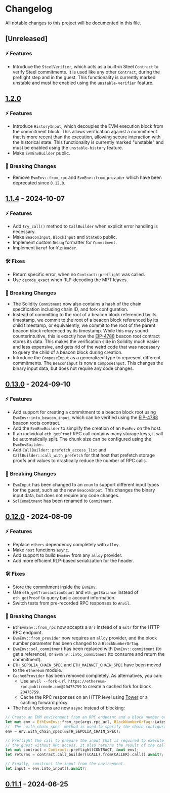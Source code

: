 # Changelog

All notable changes to this project will be documented in this file.

## [Unreleased]

### ⚡️ Features

- Introduce the `SteelVerifier`, which acts as a built-in Steel `Contract` to verify Steel commitments. It is used like any other `Contract`, during the preflight step and in the guest. This functionality is currently marked unstable and must be enabled using the `unstable-verifier` feature.

## [1.2.0](https://github.com/risc0/risc0-ethereum/releases/tag/v1.2.0)

### ⚡️ Features

- Introduce `HistoryInput`, which decouples the EVM execution block from the commitment block. This allows verification against a commitment that is more recent than the execution, allowing secure interaction with the historical state. This functionality is currently marked "unstable" and must be enabled using the `unstable-history` feature.
- Make `EvmEnvBuilder` public.

### 🚨 Breaking Changes

- Remove `EvmEnv::from_rpc` and `EvmEnv::from_provider` which have been deprecated since `0.12.0`.

## [1.1.4](https://github.com/risc0/risc0-ethereum/releases/tag/v1.1.4) - 2024-10-07

### ⚡️ Features

- Add `try_call()` method to `CallBuilder` when explicit error handling is necessary.
- Make `BeaconInput`, `BlockInput` and `StateDb` public.
- Implement custom `Debug` formatter for `Commitment`.
- Implement `Deref` for `RlpHeader`.

### 🛠 Fixes

- Return specific error, when no `Contract::preflight` was called.
- Use `decode_exact` when RLP-decoding the MPT leaves.

### 🚨 Breaking Changes

- The Solidity `Commitment` now also contains a hash of the chain specification including chain ID, and fork configuration.
- Instead of committing to the root of a beacon block referenced by its timestamp, we commit to the root of a beacon block referenced by its child timestamp, or equivalently, we commit to the root of the parent beacon block referenced by its timestamp. While this may sound counterintuitive, this is exactly how the [EIP-4788](https://eips.ethereum.org/EIPS/eip-4788) beacon root contract stores its data. This makes the verification side in Solidity much easier and less expensive, and gets rid of the weird code that was necessary to query the child of a beacon block during creation.
- Introduce the `ComposeInput` as a generalized type to represent different commitments. The `BeaconInput` is now a `ComposeInput`. This changes the binary input data, but does not require any code changes.

## [0.13.0](https://github.com/risc0/risc0-ethereum/releases/tag/steel-v0.13.0) - 2024-09-10

### ⚡️ Features

- Add support for creating a commitment to a beacon block root using `EvmEnv::into_beacon_input`, which can be verified using the [EIP-4788](https://eips.ethereum.org/EIPS/eip-4788) beacon roots contract.
- Add the `EvmEnvBuilder` to simplify the creation of an `EvmEnv` on the host.
- If an individual `eth_getProof` RPC call contains many storage keys, it will be automatically split. The chunk size can be configured using the `EvmEnvBuilder`.
- Add `CallBuilder::prefetch_access_list` and `CallBuilder::call_with_prefetch` for that host that prefetch storage proofs and values to drastically reduce the number of RPC calls.

### 🚨 Breaking Changes

- `EvmInput` has been changed to an `enum` to support different input types for the guest, such as the new `BeaconInput`. This changes the binary input data, but does not require any code changes.
- `SolCommitment` has been renamed to `Commitment`.

## [0.12.0](https://github.com/risc0/risc0-ethereum/releases/tag/steel-v0.12.0) - 2024-08-09

### ⚡️ Features

- Replace `ethers` dependency completely with `alloy`.
- Make `host` functions `async`.
- Add support to build `EvmEnv` from any `alloy` provider.
- Add more efficient RLP-based serialization for the header.

### 🛠 Fixes

- Store the commitment inside the `EvmEnv`.
- Use `eth_getTransactionCount` and `eth_getBalance` instead of `eth_getProof` to query basic account information.
- Switch tests from pre-recorded RPC responses to `Anvil`.

### 🚨 Breaking Changes

- `EthEvmEnv::from_rpc` now accepts a `Url` instead of a `&str` for the HTTP RPC endpoint.
- `EvmEnv::from_provider` now requires an `alloy` provider, and the block number parameter has been changed to a `BlockNumberOrTag`.
- `EvmEnv::sol_commitment` has been replaced with `EvmEnv::commitment` (to get a reference), or `EvmEnv::into_commitment` (to consume and return the commitment).
- `ETH_SEPOLIA_CHAIN_SPEC` and `ETH_MAINNET_CHAIN_SPEC` have been moved to the `ethereum` module.
- `CachedProvider` has been removed completely. As alternatives, you can:
  - Use `anvil --fork-url https://ethereum-rpc.publicnode.com@20475759` to create a cached fork for block `20475759`.
  - Cache the RPC responses on an HTTP level using [Tower](https://crates.io/crates/tower) or a caching forward proxy.
- The host functions are now `async` instead of blocking:

```rust
// Create an EVM environment from an RPC endpoint and a block number or tag.
let mut env = EthEvmEnv::from_rpc(args.rpc_url, BlockNumberOrTag::Latest).await?;
//  The `with_chain_spec` method is used to specify the chain configuration.
env = env.with_chain_spec(&ETH_SEPOLIA_CHAIN_SPEC);

// Preflight the call to prepare the input that is required to execute the function in
// the guest without RPC access. It also returns the result of the call.
let mut contract = Contract::preflight(CONTRACT, &mut env);
let returns = contract.call_builder(&CALL).from(CALLER).call().await?;

// Finally, construct the input from the environment.
let input = env.into_input().await?;
```

## [0.11.1](https://github.com/risc0/risc0-ethereum/releases/tag/steel-v0.11.1) - 2024-06-25

